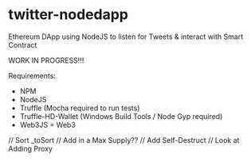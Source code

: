 # twitter-nodedapp
Ethereum DApp using NodeJS to listen for Tweets &amp; interact with Smart Contract


WORK IN PROGRESS!!!

Requirements:
- NPM
- NodeJS
- Truffle (Mocha required to run tests)
- Truffle-HD-Wallet (Windows Build Tools / Node Gyp required)
- Web3JS = Web3



// Sort _toSort
// Add in a Max Supply??
// Add Self-Destruct
// Look at Adding Proxy

